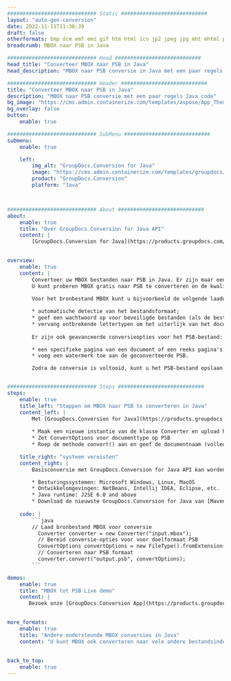 ```yaml
---
############################# Static ############################
layout: "auto-gen-conversion"
date: 2022-11-11T11:38:39
draft: false
otherformats: bmp dcm emf emz gif htm html ico jp2 jpeg jpg mht mhtml png psb psd svg svgz tga tif tiff webp wmf wmz
breadcrumb: MBOX naar PSB in Java

############################# Head ############################
head_title: "Converteer MBOX naar PSB in Java"
head_description: "MBOX naar PSB conversie in Java met een paar regels code. Converteer meer dan 160 bestandsindelingen met de GroupDocs-documentconversie-API voor Java"

############################# Header ############################
title: "Converteer MBOX naar PSB in Java"
description: "MBOX naar PSB conversie met een paar regels Java code"
bg_image: "https://cms.admin.containerize.com/templates/aspose/App_Themes/V3/images/bg/header1.png"
bg_overlay: false
button:
    enable: true

############################# SubMenu ############################
submenu:
    enable: true

    left:
        img_alt: "GroupDocs.Conversion for Java"
        image: "https://cms.admin.containerize.com/templates/groupdocs/images/product-logos/90x90-noborder/groupdocs-conversion-java.png"
        product: "GroupDocs.Conversion"
        platform: "Java"



############################# About ############################
about:
    enable: true
    title: "Over GroupDocs.Conversion for Java API"
    content: |
        [GroupDocs.Conversion for Java](https://products.groupdocs.com/conversion/java/) is een geavanceerde conversie-API voor bestandsindelingen voor het converteren tussen populaire afbeeldings- en documentindelingen zoals Microsoft Office, OpenDocument, PDF, HTML, e-mail, CAD. en nog veel meer met slechts een paar regels code. De native API detecteert automatisch de formaten van de originele documenten en biedt veel opties voor het aanpassen van de geconverteerde documenten. Naast de functie om informatie uit een document te extraheren, ondersteunt het standaard ook het cachen van de conversieresultaten naar de lokale schijf. Elk type cacheopslag kan echter worden ondersteund door de juiste interfaces te implementeren - Amazon S3, Dropbox, Google Drive, Windows Azure, Reddis of andere.
    

overview:
    enable: true
    content: |
        Converteer uw MBOX bestanden naar PSB in Java. Er zijn maar een paar regels Java code nodig op elk platform naar keuze, zoals Windows, Linux, macOS.
        U kunt proberen MBOX gratis naar PSB te converteren en de kwaliteit van de conversieresultaten te evalueren. Naast eenvoudige scripts voor bestandsconversie, kunt u meer geavanceerde opties proberen voor het laden van het MBOX-bronbestand en het opslaan van de PSB-uitvoer. 
        
        Voor het bronbestand MBOX kunt u bijvoorbeeld de volgende laadopties gebruiken:

        * automatische detectie van het bestandsformaat;
        * geef een wachtwoord op voor beveiligde bestanden (als de bestandsindeling dit ondersteunt);
        * vervang ontbrekende lettertypen om het uiterlijk van het document te behouden.
        
        Er zijn ook geavanceerde conversieopties voor het PSB-bestand:

        * een specifieke pagina van een document of een reeks pagina's converteren;
        * voeg een watermerk toe aan de geconverteerde PSB.

        Zodra de conversie is voltooid, kunt u het PSB-bestand opslaan in uw lokale bestandspad of in opslag van derden, zoals FTP, Amazon S3, Google Drive, Dropbox enz. Let op - om MBOX te converteren tot PSB, hoeft u geen extra software te installeren, zoals MS Office, Open Office, Adobe Acrobat Reader etc.


############################# Steps ############################
steps:
    enable: true
    title_left: "Stappen om MBOX naar PSB te converteren in Java"
    content_left: |
        Met [GroupDocs.Conversion for Java](https://products.groupdocs.com/conversion/java/) kunnen ontwikkelaars het MBOX-bestand eenvoudig converteren naar PSB met een paar regels code.
        
        * Maak een nieuwe instantie van de klasse Converter en upload het bestand MBOX met het volledige pad
        * Zet ConvertOptions voor documenttype op PSB
        * Roep de methode convert() aan en geef de documentnaam (volledig pad) en formaat (PSB) door als parameter

    title_right: "systeem vereisten"
    content_right: |
        Basisconversie met GroupDocs.Conversion for Java API kan worden gedaan met slechts een paar regels code. Onze API's worden ondersteund op alle belangrijke platforms en besturingssystemen. Voordat u de onderstaande code uitvoert, moet u ervoor zorgen dat de volgende vereisten op uw systeem zijn geïnstalleerd.

        * Besturingssystemen: Microsoft Windows, Linux, MacOS
        * Ontwikkelomgevingen: NetBeans, Intellij IDEA, Eclipse, etc.
        * Java runtime: J2SE 6.0 and above
        * Download de nieuwste GroupDocs.Conversion for Java van [Maven](https://repository.groupdocs.com/webapp/#/artifacts/browse/tree/General/repo/com/groupdocs/groupdocs-conversion)
         
    code: |
        ```java    
        // Laad bronbestand MBOX voor conversie
          Converter converter = new Converter("input.mbox");
          // Bereid conversie-opties voor voor doelformaat PSB
          ConvertOptions convertOptions = new FileType().fromExtension("psb").getConvertOptions();
          // Converteren naar PSB formaat
          converter.convert("output.psb", convertOptions);
        ```

demos:
    enable: true
    title: "MBOX tot PSB Live demo"
    content: |
       Bezoek onze [GroupDocs.Conversion App](https://products.groupdocs.app/conversion/family) website en probeer MBOX naar PSB conversie nu. De gratis demo heeft de volgende voordelen:
          

more_formats:
    enable: true
    title: "Andere ondersteunde MBOX conversies in Java"
    content: "U kunt MBOX ook converteren naar vele andere bestandsindelingen. Zie de lijst hieronder."
       
       
back_to_top:
    enable: true
---
```


